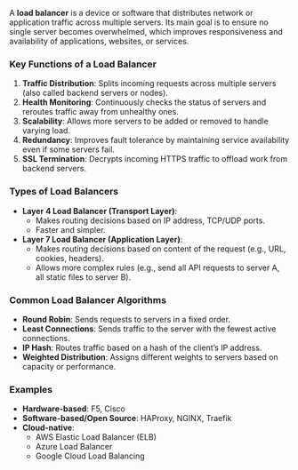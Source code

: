 A **load balancer** is a device or software that distributes network or application traffic across multiple servers. Its main goal is to ensure no single server becomes overwhelmed, which improves responsiveness and availability of applications, websites, or services.

### Key Functions of a Load Balancer

1. **Traffic Distribution**: Splits incoming requests across multiple servers (also called backend servers or nodes).
2. **Health Monitoring**: Continuously checks the status of servers and reroutes traffic away from unhealthy ones.
3. **Scalability**: Allows more servers to be added or removed to handle varying load.
4. **Redundancy**: Improves fault tolerance by maintaining service availability even if some servers fail.
5. **SSL Termination**: Decrypts incoming HTTPS traffic to offload work from backend servers.

### Types of Load Balancers

- **Layer 4 Load Balancer (Transport Layer)**:
    - Makes routing decisions based on IP address, TCP/UDP ports.
    - Faster and simpler.
- **Layer 7 Load Balancer (Application Layer)**:
    - Makes routing decisions based on content of the request (e.g., URL, cookies, headers).
    - Allows more complex rules (e.g., send all API requests to server A, all static files to server B).

### Common Load Balancer Algorithms

- **Round Robin**: Sends requests to servers in a fixed order.
- **Least Connections**: Sends traffic to the server with the fewest active connections.
- **IP Hash**: Routes traffic based on a hash of the client’s IP address.
- **Weighted Distribution**: Assigns different weights to servers based on capacity or performance.

### Examples

- **Hardware-based**: F5, Cisco
- **Software-based/Open Source**: HAProxy, NGINX, Traefik
- **Cloud-native**:
    - AWS Elastic Load Balancer (ELB)
    - Azure Load Balancer
    - Google Cloud Load Balancing
